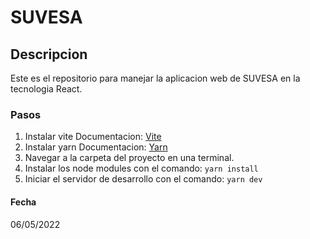 # SUVESA

## Descripcion
Este es el repositorio para manejar la aplicacion web de SUVESA en la tecnologia React.

### Pasos

1. Instalar vite Documentacion: [Vite](https://vitejs.dev/guide/)
2. Instalar yarn Documentacion:  [Yarn](https://yarnpkg.com/)
3. Navegar a la carpeta del proyecto en una terminal.
4. Instalar los node modules con el comando: ``` yarn install ```
5. Iniciar el servidor de desarrollo con el comando: ``` yarn dev ```

#### Fecha
06/05/2022